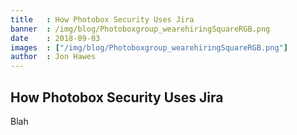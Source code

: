 ```yaml
---
title   : How Photobox Security Uses Jira
banner  : /img/blog/Photoboxgroup_wearehiringSquareRGB.png
date    : 2018-09-03
images  : ["/img/blog/Photoboxgroup_wearehiringSquareRGB.png"]
author  : Jon Hawes
---
```


## How Photobox Security Uses Jira

Blah
